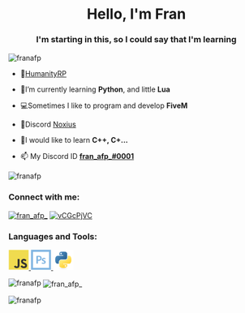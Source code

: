 <h1 align="center">Hello, I'm Fran</h1>
<h3 align="center">I'm starting in this, so I could say that I'm learning</h3>
<p><img align="center" src="https://discord.gg/noxius-tm" alt="franafp" />

- 🔭[HumanityRP](https://discord.gg/humanityrp)

- 🔰I’m currently learning **Python**, and little **Lua**

- 💻Sometimes I like to program and develop **FiveM**

- 📝Discord [Noxius](https://discord.gg/noxius)

- 🧠I would like to learn **C++, C+...**

- 📫 My Discord ID [**fran_afp_#0001**](https://discord.com/channels/@me/1016706218837946461/1016716039175819314)
<p><img align="center" src="https://camo.githubusercontent.com/93a67acbf51bd0cea22e52985a1d29d4301bc1e3a76e7914fdd44747a95f1728/68747470733a2f2f6b6f6d617265762e636f6d2f67687076632f3f757365726e616d653d6672616e616670" alt="franafp" />
<h3 align="left">Connect with me:</h3>
<p align="left">
<a href="https://www.youtube.com/channel/UCDIMj1pa2HqUMegbemddwCw" target="blank"><img align="center" src="https://raw.githubusercontent.com/rahuldkjain/github-profile-readme-generator/master/src/images/icons/Social/youtube.svg" alt="fran_afp_" height="30" width="40" /></a>
<a href="https://discord.gg/vCGcPjVC" target="blank"><img align="center" src="https://raw.githubusercontent.com/rahuldkjain/github-profile-readme-generator/master/src/images/icons/Social/discord.svg" alt="vCGcPjVC" height="30" width="40" /></a>
</p>
<h3 align="left">Languages and Tools:</h3>
<p align="left"> <a href="https://developer.mozilla.org/en-US/docs/Web/JavaScript" target="_blank" rel="noreferrer"> <img src="https://raw.githubusercontent.com/devicons/devicon/master/icons/javascript/javascript-original.svg" alt="javascript" width="40" height="40"/> </a> <a href="https://www.photoshop.com/en" target="_blank" rel="noreferrer"> <img src="https://raw.githubusercontent.com/devicons/devicon/master/icons/photoshop/photoshop-line.svg" alt="photoshop" width="40" height="40"/> </a> <a href="https://www.python.org" target="_blank" rel="noreferrer"> <img src="https://raw.githubusercontent.com/devicons/devicon/master/icons/python/python-original.svg" alt="python" width="40" height="40"/> </a> </p>
<p><img align="left" src="https://github-readme-stats.vercel.app/api/top-langs?username=franafp&show_icons=true&theme=dark&locale=en&layout=compact" alt="franafp" /></p>
<p>&nbsp;<img align="center" src="https://github-readme-stats.vercel.app/api?username=franafp&theme=dark&show_icons=true&locale=en" alt="fran_afp_" /></p>
<p><img align="center" src="https://github-readme-streak-stats.herokuapp.com/?user=franafp&theme=dark" alt="franafp" /></p>
